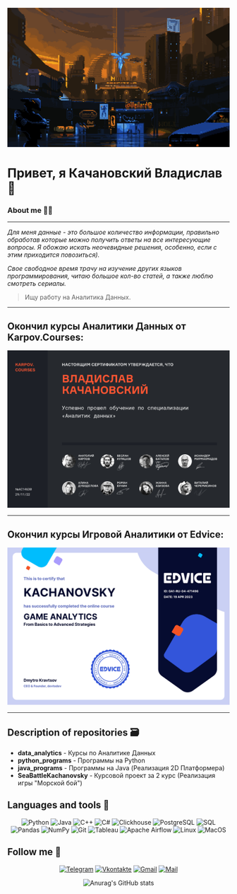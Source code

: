 ![Header](https://github.com/KachanovSKY/KachanovSKY/blob/main/assets/BlindAmusedGiraffe-size_restricted.gif)

<div align="left">

# Привет, я Качановский Владислав 👋

</div>

### About me 🧘‍♂️
---
 *Для меня данные - это большое количество информации, правильно обработав которые можно получить ответы на все интересующие вопросы. Я обожаю искать неочевидные решения, особенно, если с этим приходится повозиться).*

*Свое свободное время трачу на изучение других языков программирования, читаю большое кол-во статей, а также люблю смотреть сериалы.*

> Ищу работу на Аналитика Данных.

---

## Окончил курсы Аналитики Данных от **Karpov.Courses**:

![Header](https://github.com/KachanovSKY/KachanovSKY/blob/main/assets/Сертификат-об-окончании-karpov.courses.jpg)

---

## Окончил курсы Игровой Аналитики от **Edvice**:

![Header](https://github.com/KachanovSKY/KachanovSKY/blob/main/assets/Certificate_GameAnalitic.jpg)

---

## Description of repositories 🗃️

- __data_analytics__ - Курсы по Аналитике Данных
- __python_programs__ - Программы на Python
- __java_programs__ - Программы на Java (Реализация 2D Платформера)
- __SeaBattleKachanovsky__ - Курсовой проект за 2 курс (Реализация игры "Морской бой")

## Languages and tools 🔧

<div align="center">

![Python](https://img.shields.io/badge/-Python-0f1622?style=for-the-badge&logo=python&logoColor=#271d12)
![Java](https://img.shields.io/badge/-Java-0f1622?style=for-the-badge&logo=Oracle)
![C++](https://img.shields.io/badge/-C++-0f1622?style=for-the-badge&logo=C%2b%2b)
![C#](https://img.shields.io/badge/-CSharp-0f1622?style=for-the-badge&logo=CSharp)
![Clickhouse](https://img.shields.io/badge/Clickhouse-0f1622?style=for-the-badge&logo=Clickhouse)
![PostgreSQL](https://img.shields.io/badge/PostgreSQL-0f1622?style=for-the-badge&logo=PostgreSQL)
![SQL](https://img.shields.io/badge/SQL-0f1622?style=for-the-badge&logo=MySQL&logoColor=white)
![Pandas](https://img.shields.io/badge/pandas-0f1622?style=for-the-badge&logo=pandas&logoColor=white)
![NumPy](https://img.shields.io/badge/numpy-0f1622?style=for-the-badge&logo=numpy&logoColor=4c74cc)
![Git](https://img.shields.io/badge/Git-0f1622?style=for-the-badge&logo=Git)
![Tableau](https://img.shields.io/badge/Tableau-0f1622?style=for-the-badge&logo=Tableau)
![Apache Airflow](https://img.shields.io/badge/Airflow-0f1622?style=for-the-badge&logo=Apache%20Airflow&logoColor=e4351d)
![Linux](https://img.shields.io/badge/Linux-0f1622?style=for-the-badge&logo=linux&logoColor=white)
![MacOS](https://img.shields.io/badge/-MacOS-0f1622?style=for-the-badge&logo=Apple)
</div>

## Follow me 👀

<div align="center">

[![Telegram](https://img.shields.io/badge/Telegram-0f1622?style=for-the-badge&logo=telegram&logoColor=white)](https://t.me/tvoy_seler)
[![Vkontakte](https://img.shields.io/badge/Vkontakte-0f1622?style=for-the-badge&logo=VK&logoColor=blue)](https://vk.com/malchik_neprostoy)
[![Gmail](https://img.shields.io/badge/Gmail-0f1622?style=for-the-badge&logo=gmail&logoColor=red)](https://mail.google.com/mail/u/0/#inbox)
[![Mail](https://img.shields.io/badge/Mail.ru-0f1622?style=for-the-badge&logo=Mail.ru&logoColor=orange)](https://e.mail.ru/inbox/?back=1)

</div>

<div align="center">

![Anurag's GitHub stats](https://github-readme-stats.vercel.app/api?username=KachanovSKY&theme=ayu-mirage&show_icons=true)

</div>
